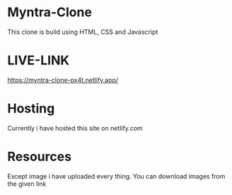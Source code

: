 # Myntra-Clone
This clone is build using HTML, CSS and Javascript 

# LIVE-LINK
https://myntra-clone-px4t.netlify.app/

# Hosting
Currently i have hosted this site on netlify.com 

# Resources
Except image i have uploaded every thing. You can download images from the given link 
